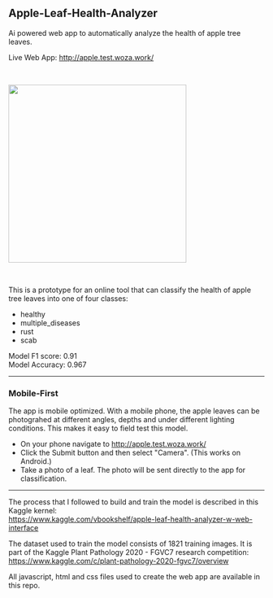 ## Apple-Leaf-Health-Analyzer
Ai powered web app to automatically analyze the health of apple tree leaves.

Live Web App: http://apple.test.woza.work/

<br>

<img src="http://apple.test.woza.work/assets/app_pic1.png" width="350"></img>

<br>

This is a prototype for an online tool that can classify the health of apple tree leaves into one of four classes:
- healthy
- multiple_diseases
- rust
- scab


Model F1 score: 0.91<br>
Model Accuracy: 0.967

<hr>

### Mobile-First

The app is mobile optimized. With a mobile phone, the apple leaves can be photograhed at different angles, depths and under different lighting conditions. This makes it easy to field test this model.

- On your phone navigate to http://apple.test.woza.work/
- Click the Submit button and then select "Camera". (This works on Android.)
- Take a photo of a leaf. The photo will be sent directly to the app for classification.

<hr>


The process that I followed to build and train the model is described in this Kaggle kernel:<br>
https://www.kaggle.com/vbookshelf/apple-leaf-health-analyzer-w-web-interface


The dataset used to train the model consists of 1821 training images. It is part of the Kaggle Plant Pathology 2020 - FGVC7 research competition:<br>
https://www.kaggle.com/c/plant-pathology-2020-fgvc7/overview

All javascript, html and css files used to create the web app are available in this repo.

